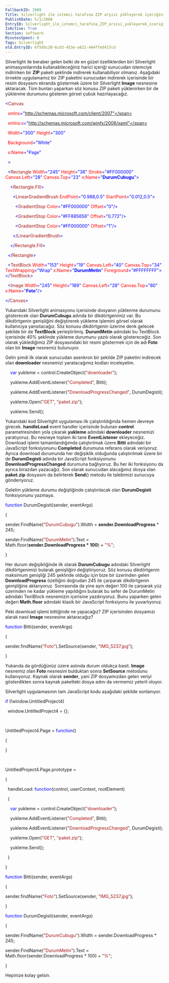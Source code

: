 ```yaml
---
FallbackID: 1909
Title: Silverlight ile istemci tarafına ZIP arşivi yükleyerek içeriğini kullanmak ve Preloader uygulaması
PublishDate: 5/1/2008
EntryID: Silverlight_ile_istemci_tarafina_ZIP_arsivi_yukleyerek_icerigini_kullanmak_ve_Preloader_uygulamasi
IsActive: True
Section: software
MinutesSpent: 0
Tags: Silverlight
old.EntryID: 6f5dbc20-6cd3-453e-a621-444ffed417cd
---
```

Silverlight ile beraber gelen belki de en güzel özelliklerden biri
Silverlight animasyonlarında kullanabileceğiniz harici içeriği sunucudan
istemciye indirirken bir **ZIP** paketi şeklinde indirerek
kullanabiliyor olmanız. Aşağıdaki örnekte uygulamamız bir ZIP paketini
sunucudan indirerek içerisinde bir resim dosyasını ekranda göstermek
üzere bir Silverlight **Image** nesnesine aktaracak. Tüm bunları
yaparkan söz konusu ZIP paketi yüklenirken bir de yüklenme durumunu
gösteren görsel çubuk hazırlayacağız.

<span style="color: blue;">\<</span><span
style="color: #a31515;">Canvas</span>

<span style="color: red;">  xmlns</span><span
style="color: blue;">="http://schemas.microsoft.com/client/2007"</span>

<span style="color: red;">  xmlns</span><span
style="color: blue;">:</span><span style="color: red;">x</span><span
style="color: blue;">="http://schemas.microsoft.com/winfx/2006/xaml"</span>

<span style="color: red;">  Width</span><span
style="color: blue;">="300"</span><span style="color: red;">
Height</span><span style="color: blue;">="300"</span>

<span style="color: red;">  Background</span><span
style="color: blue;">="White"</span>

<span style="color: red;">  x</span><span
style="color: blue;">:</span><span style="color: red;">Name</span><span
style="color: blue;">="Page"</span>

<span style="color: blue;">  \></span>

<span style="color: #a31515;">  </span><span
style="color: blue;">\<</span><span
style="color: #a31515;">Rectangle</span><span style="color: red;">
Width</span><span style="color: blue;">="245"</span><span
style="color: red;"> Height</span><span
style="color: blue;">="38"</span><span style="color: red;">
Stroke</span><span style="color: blue;">="\#FF000000"</span><span
style="color: red;"> Canvas.Left</span><span
style="color: blue;">="28"</span><span style="color: red;">
Canvas.Top</span><span style="color: blue;">="23"</span><span
style="color: red;"> x</span><span style="color: blue;">:</span><span
style="color: red;">Name</span><span
style="color: blue;">="**DurumCubugu**"\></span>

<span style="color: #a31515;">    </span><span
style="color: blue;">\<</span><span
style="color: #a31515;">Rectangle.Fill</span><span
style="color: blue;">\></span>

<span style="color: #a31515;">      </span><span
style="color: blue;">\<</span><span
style="color: #a31515;">LinearGradientBrush</span><span
style="color: red;"> EndPoint</span><span
style="color: blue;">="0.988,0.5"</span><span style="color: red;">
StartPoint</span><span style="color: blue;">="0.012,0.5"\></span>

<span style="color: #a31515;">        </span><span
style="color: blue;">\<</span><span
style="color: #a31515;">GradientStop</span><span style="color: red;">
Color</span><span style="color: blue;">="\#FF000000"</span><span
style="color: red;"> Offset</span><span
style="color: blue;">="0"/\></span>

<span style="color: #a31515;">        </span><span
style="color: blue;">\<</span><span
style="color: #a31515;">GradientStop</span><span style="color: red;">
Color</span><span style="color: blue;">="\#FF885656"</span><span
style="color: red;"> Offset</span><span
style="color: blue;">="0.772"/\></span>

<span style="color: #a31515;">        </span><span
style="color: blue;">\<</span><span
style="color: #a31515;">GradientStop</span><span style="color: red;">
Color</span><span style="color: blue;">="\#FF000000"</span><span
style="color: red;"> Offset</span><span
style="color: blue;">="1"/\></span>

<span style="color: #a31515;">      </span><span
style="color: blue;">\</</span><span
style="color: #a31515;">LinearGradientBrush</span><span
style="color: blue;">\></span>

<span style="color: #a31515;">    </span><span
style="color: blue;">\</</span><span
style="color: #a31515;">Rectangle.Fill</span><span
style="color: blue;">\></span>

<span style="color: #a31515;">  </span><span
style="color: blue;">\</</span><span
style="color: #a31515;">Rectangle</span><span
style="color: blue;">\></span>

<span style="color: #a31515;">  </span><span
style="color: blue;">\<</span><span
style="color: #a31515;">TextBlock</span><span style="color: red;">
Width</span><span style="color: blue;">="153"</span><span
style="color: red;"> Height</span><span
style="color: blue;">="19"</span><span style="color: red;">
Canvas.Left</span><span style="color: blue;">="40"</span><span
style="color: red;"> Canvas.Top</span><span
style="color: blue;">="34"</span><span style="color: red;">
TextWrapping</span><span style="color: blue;">="Wrap"</span><span
style="color: red;"> x</span><span style="color: blue;">:</span><span
style="color: red;">Name</span><span
style="color: blue;">="**DurumMetin**"</span><span style="color: red;">
Foreground</span><span
style="color: blue;">="\#FFFFFFFF"\>\</</span><span
style="color: #a31515;">TextBlock</span><span
style="color: blue;">\></span>

<span style="color: #a31515;">  </span><span
style="color: blue;">\<</span><span
style="color: #a31515;">Image</span><span style="color: red;">
Width</span><span style="color: blue;">="245"</span><span
style="color: red;"> Height</span><span
style="color: blue;">="189"</span><span style="color: red;">
Canvas.Left</span><span style="color: blue;">="28"</span><span
style="color: red;"> Canvas.Top</span><span
style="color: blue;">="80"</span><span style="color: red;">
x</span><span style="color: blue;">:</span><span
style="color: red;">Name</span><span
style="color: blue;">="**Foto**"/\></span>

<span style="color: blue;">\</</span><span
style="color: #a31515;">Canvas</span><span
style="color: blue;">\></span>

Yukarıdaki Silverlight animasyonu içerisinde dosyanın yüklenme durumunu
gösterecek olan **DurumCubugu** adında bir dikdörtgenimiz var. Bu
dikdörtgenin genişliğini değiştirerek yükleme işlemini görsel olarak
kullanıcıya yansıtacağız. Söz konusu dikdörtgenin üzerine denk gelecek
şekilde bir de **TextBlock** yerleştirilmiş. **DurumMetin** adındaki bu
TextBlock içerisinde 40% şeklinde yükleme durumunu yazılı olarak
göstereceğiz. Son olarak yüklediğimiz ZIP dosyasındaki bir resmi
göstermek için de adı **Foto** olan bir **Image** nesnemiz bulunuyor.

Gelin şimdi ilk olarak sunucudan asenkron bir şekilde ZIP paketini
indirecek olan **downloader** nesnemizi yaratacağımız kodları
inceleyelim.

    <span style="color: blue;">var</span> yukleme =
control.CreateObject(<span style="color: #a31515;">"downloader"</span>);

    yukleme.AddEventListener(<span
style="color: #a31515;">"Completed"</span>, Bitti);

    yukleme.AddEventListener(<span
style="color: #a31515;">"DownloadProgressChanged"</span>, DurumDegisti);

    yukleme.Open(<span style="color: #a31515;">"GET"</span>, <span
style="color: #a31515;">"paket.zip"</span>);

    yukleme.Send();

Yukarıdaki kod Silverlight uygulaması ilk çalıştırıldığında hemen
devreye girecek. **handleLoad** event handler içerisinde bulunan
**control** parametresinden yola çıkarak **yukleme** adındaki
**downloader** nesnemizi yaratıyoruz. Bu nesneye toplam iki tane
**EventListener** ekleyeceğiz. Download işlemi tamamlandığımda
çalıştırılmak üzere **Bitti** adındaki bir JavaScript fonksiyonunu
**Completed** durumuna referans olarak veriyoruz. Ayrıca download
durumunda her değişiklik olduğunda çalıştırılmak üzere bir de
**DurumDegisti** adında bir JavaScript fonksiyonunu
**DownloadProgressChanged** durumuna bağlıyoruz. Bu her iki fonksiyonu
da ayrıca birazdan yazacağız. Son olarak sunucudan alacağımız dosya olan
**paket.zip** dosyasını da belirterek **Send**() metodu ile talebimizi
sunucuya gönderiyoruz.

Gelelim yükleme durumu değiştiğinde çalıştırılacak olan **DurumDegisti**
fonksiyonunu yazmaya.

<span style="color: blue;">function</span> DurumDegisti(sender,
eventArgs)

{

sender.FindName(<span
style="color: #a31515;">"DurumCubugu"</span>).Width =
**sender.DownloadProgress** \* 245;

sender.FindName(<span style="color: #a31515;">"DurumMetin"</span>).Text
= Math.floor(**sender.DownloadProgress \* 100**) + <span
style="color: #a31515;">"%"</span>;

}

Her durum değişikliğinde ilk olarak **DurumCubugu** adındaki Silverlight
dikdörtgenimizi bularak genişliğini değiştiriyoruz. Söz konusu
dikdörtgenin maksimum genişliği 245 şeklinde olduğu için bize bir
üzerinden gelen **DownloadProgress** özelliğini doğrudan 245 ile
çarparak dikdörtgenin genişliğine aktarıyoruz. Sonrasında da yine aynı
değeri 100 ile çarparak yüz üzerinden ne kadar yükleme yapıldığını
bularak bu sefer de DurumMetin adındaki TextBlock nesnemizin içerisine
yazdırıyoruz. Bunu yaparken gelen değeri **Math.floor** adındaki klasik
bir JavaScript fonksiyonu ile yuvarlıyoruz.

Peki download işlemi bittiğinde ne yapacağız? ZIP içerisinden dosyamızı
alarak nasıl **Image** nesnesine aktaracağız?

<span style="color: blue;">function</span> Bitti(sender, eventArgs)

{

sender.findName(<span
style="color: #a31515;">"Foto"</span>).SetSource(sender, <span
style="color: #a31515;">"IMG\_5237.jpg"</span>);

}

Yukarıda da gördüğünüz üzere aslında durum oldukça basit. **Image**
nesnemiz olan **Foto** nesnesini bulduktan sonra **SetSource** metodunu
kullanıyoruz. Kaynak olarak **sender**, yani ZIP dosyamızdan gelen
veriyi gösterdikten sonra kaynak paketteki dosya adını da vermemiz
yeterli oluyor.

Silverlight uygulamasının tam JavaScript kodu aşağıdaki şekilde
sonlanıyor.

<span style="color: blue;">if</span> (!window.UntitledProject4)

  window.UntitledProject4 = {};

 

UntitledProject4.Page = <span style="color: blue;">function</span>()

{

}

 

UntitledProject4.Page.prototype =

{

  handleLoad: <span style="color: blue;">function</span>(control,
userContext, rootElement)

  {

    <span style="color: blue;">var</span> yukleme =
control.CreateObject(<span style="color: #a31515;">"downloader"</span>);

    yukleme.AddEventListener(<span
style="color: #a31515;">"Completed"</span>, Bitti);

    yukleme.AddEventListener(<span
style="color: #a31515;">"DownloadProgressChanged"</span>, DurumDegisti);

    yukleme.Open(<span style="color: #a31515;">"GET"</span>, <span
style="color: #a31515;">"paket.zip"</span>);

    yukleme.Send();

  }

}

<span style="color: blue;">function</span> Bitti(sender, eventArgs)

{

sender.findName(<span
style="color: #a31515;">"Foto"</span>).SetSource(sender, <span
style="color: #a31515;">"IMG\_5237.jpg"</span>);

}

<span style="color: blue;">function</span> DurumDegisti(sender,
eventArgs)

{

sender.FindName(<span
style="color: #a31515;">"DurumCubugu"</span>).Width =
sender.DownloadProgress \* 245;

sender.FindName(<span style="color: #a31515;">"DurumMetin"</span>).Text
= Math.floor(sender.DownloadProgress \* 100) + <span
style="color: #a31515;">"%"</span>;

}

Hepinize kolay gelsin.


